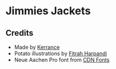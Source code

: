 # Jimmies Jackets

## Credits

- Made by [Kerrance](https://kerrance.github.io)
- Potato illustrations by [Fitrah Harpandi](https://www.vecteezy.com/members/fitrahharpandi121478)
- Neue Aachen Pro font from [CDN Fonts](https://www.cdnfonts.com/neue-aachen-pro.font)

